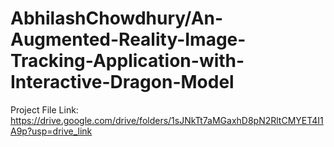 # AbhilashChowdhury/An-Augmented-Reality-Image-Tracking-Application-with-Interactive-Dragon-Model

Project File Link: https://drive.google.com/drive/folders/1sJNkTt7aMGaxhD8pN2RltCMYET4I1A9p?usp=drive_link
